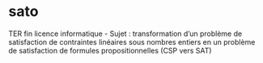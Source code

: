# sato
TER fin licence informatique - Sujet : transformation d’un problème de satisfaction de contraintes linéaires sous nombres entiers en un problème de satisfaction de formules propositionnelles (CSP vers SAT)
